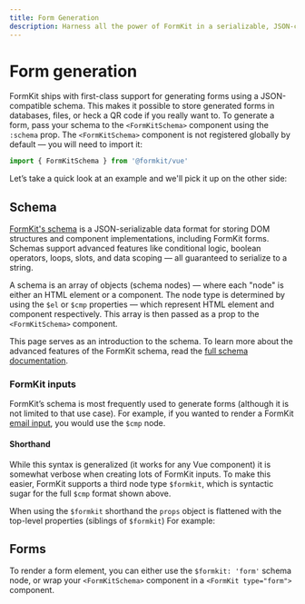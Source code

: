 ```yaml
---
title: Form Generation
description: Harness all the power of FormKit in a serializable, JSON-compatible schema language.
---
```


# Form generation

<page-toc></page-toc>

FormKit ships with first-class support for generating forms using a JSON-compatible schema. This makes it possible to store generated forms in databases, files, or heck a QR code if you really want to. To generate a form, pass your schema to the `<FormKitSchema>` component using the `:schema` prop. The `<FormKitSchema>` component is not registered globally by default — you will need to import it:

<client-only>

```js
import { FormKitSchema } from '@formkit/vue'
```

</client-only>

Let’s take a quick look at an example and we'll pick it up on the other side:

<example
  name="Generating forms"
  file="/_content/examples/generating/generating.vue">
</example>

## Schema

[FormKit's schema](/advanced/schema) is a JSON-serializable data format for storing DOM structures and component implementations, including FormKit forms. Schemas support advanced features like conditional logic, boolean operators, loops, slots, and data scoping — all guaranteed to serialize to a string.

A schema is an array of objects (schema nodes) — where each "node" is either an HTML element or a component. The node type is determined by using the `$el` or `$cmp` properties — which represent HTML element and component respectively. This array is then passed as a prop to the `<FormKitSchema>` component.

<callout type="tip" label="Full Schema docs">
This page serves as an introduction to the schema. To learn more about the advanced features of the FormKit schema, read the <a href="/advanced/schema">full schema documentation</a>.
</callout>

### FormKit inputs

FormKit’s schema is most frequently used to generate forms (although it is not limited to that use case). For example, if you wanted to render a FormKit [email input](/inputs/email), you would use the `$cmp` node.

<example
  name="Generating forms - verbose"
  file="/_content/examples/generating-cmp/generating-cmp.vue">
</example>

#### Shorthand

While this syntax is generalized (it works for any Vue component) it is somewhat verbose when creating lots of FormKit inputs. To make this easier, FormKit supports a third node type `$formkit`, which is syntactic sugar for the full `$cmp` format shown above.

When using the `$formkit` shorthand the `props` object is flattened with the top-level properties (siblings of `$formkit`) For example:

<example
  name="Generating forms - sugar"
  file="/_content/examples/generating-sugar/generating-sugar.vue">
</example>

## Forms

To render a form element, you can either use the `$formkit: 'form'` schema node, or wrap your `<FormKitSchema>` component in a `<FormKit type="form">` component.

<example
  name="Generating forms - form"
  file="/_content/examples/generating-form/generating-form.vue">
</example>
